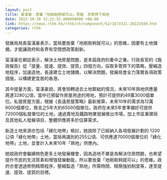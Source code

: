 ```yaml
---
layout: post
title: 甯漢豪：放棄「地剛剛夠就可以」思維　多管齊下拓地
date: 2022-10-30 12:21:52.000000000 +08:00
link: https://news.rthk.hk/rthk/ch/component/k2/1673321-20221030.htm
categories: rthk
---
```


發展局局長甯漢豪表示，當局要放棄「地剛剛夠就可以」的思維，因要有土地儲備，才能讓政府和各界有空間想政策創新。

甯漢豪在網誌表示，解決土地房屋問題，是本屆政府的重中之重。行政長官的《施政報告》從「提量、提速、提效、提質」四個方向，採取多管齊下的策略，壓縮造地程序，加速造地，長遠建立土地儲備，以解決問題。發展局會全力落實各項政策措施，以構建更宜居的香港。

其中提量方面，甯漢豪說，將會扭轉過去土地緊絀的情況，未來10年熟地供應量將達3280公頃，當中已預留作房屋用途的用地，預計可提供約49萬3000個單位。私營房屋方面，根據《長遠房屋策略》最新推算，未來10年的需求為12萬9000個單位，換言之5年大約65000個單位。政府在未來5年會準備好可提供72000個私營單位的土地，通過賣地及鐵路物業發展推出市場，加上市區重建局及其他私人發展項目，整體供應將多於估算需求。

新造土地來源亦包括「綠化地帶」檢討，她說除了已經納入各項發展計劃的 1200公頃「綠化地帶」土地，當局再識別約255公頃、可供應達70000個單位的「綠化地帶」土地，並會計入未來10年「熟地」供應內。

她說政府會繼續物色更多土地發展機會，因為造地不單是為解決住房問題，也希望提升市民的生活質素和增強發展動能，所以要放棄「地剛剛夠就可以」的思維。政府亦會透過修例精簡程序，壓縮製造「熟地」所需時間、精簡強拍制度等，達至提速、提效、提質的目標。
